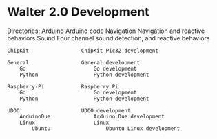 Walter 2.0 Development
======================

Directories:
	Arduino					Arduino code
		Navigation				Navigation and reactive behaviors
		Sound					Four channel sound detection, and reactive behaviors

	ChipKit					ChipKit Pic32 development

	General					General development
		Go						Go development
		Python					Python development

	Raspberry-Pi			Raspberry Pi
		Go						Go development
		Python					Python development

	UDOO					UDOO development
		ArduinoDue				Arduino Due development
		Linux					Linux
			Ubuntu					Ubuntu Linux development
